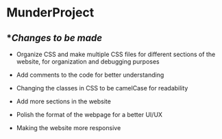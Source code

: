    # MunderProject

## **Changes to be made* ##

- Organize CSS and make multiple CSS files for different sections of the website, for organization and debugging purposes

- Add comments to the code for better understanding

- Changing the classes in CSS to be camelCase for readability

- Add more sections in the website

- Polish the format of the webpage for a better UI/UX

- Making the website more responsive

